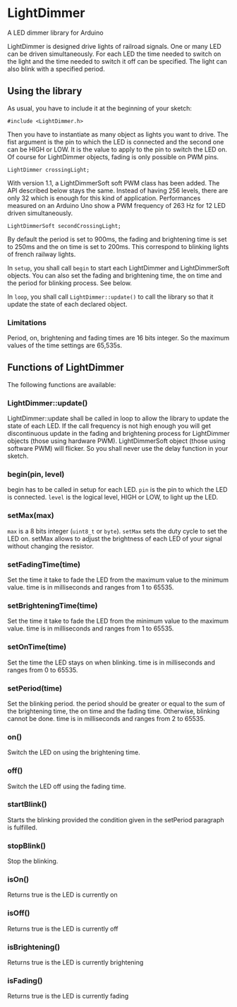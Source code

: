 # LightDimmer

A LED dimmer library for Arduino

LightDimmer is designed  drive lights of railroad signals.
One or many LED can be driven simultaneously. For each LED
the time needed to switch on the light and the time needed
to switch it off can be specified. The light can also blink
with a specified period.

## Using the library

As usual, you have to include it at the beginning of your sketch:

```
#include <LightDimmer.h>
```

Then you have to instantiate as many object as lights you want to drive.
The fist argument is the pin to which the LED is connected and the
second one can be HIGH or LOW. It is the value to apply to the pin
to switch the LED on. Of course for LightDimmer objects, fading is only
possible on PWM pins.

```
LightDimmer crossingLight;
```

With version 1.1, a LightDimmerSoft soft PWM class has been added. The API
described below stays the same. Instead of having 256 levels, there are only 32 which is enough for this kind of application.
Performances measured on an Arduino Uno show a PWM frequency of 263 Hz for
12 LED driven simultaneously.

```
LightDimmerSoft secondCrossingLight;
```

By default the period is set to 900ms, the fading and brightening time is set
to 250ms and the on time is set to 200ms. This correspond to blinking lights of french railway lights.

In ```setup```, you shall call ```begin``` to start each LightDimmer and LightDimmerSoft objects. You can also set the fading and brightening time, the on time and the period for blinking process. See below.

In ```loop```, you shall call ```LightDimmer::update()``` to call the library so that it update the state of each declared object.

### Limitations

Period, on, brightening and fading times are 16 bits integer. So the maximum values of the time settings are 65,535s.

## Functions of LightDimmer

The following functions are available:

### LightDimmer::update()

LightDimmer::update shall be called in loop to allow the library to update the state of each LED. If the call frequency is not high enough you will get discontinuous update in the fading and brightening process for LightDimmer objects (those using hardware PWM). LightDimmerSoft object (those using software PWM) will flicker. So you shall never use the delay function in your sketch.

### begin(pin, level)

begin has to be called in setup for each LED. ```pin``` is the pin to which the
LED is connected. ```level``` is the logical level, HIGH or LOW, to light up the LED.

### setMax(max)

```max``` is a 8 bits integer (```uint8_t``` or ```byte```). ```setMax``` sets the duty cycle to set the LED on. setMax allows to adjust the brightness of each LED of your signal without changing the resistor.

### setFadingTime(time)

Set the time it take to fade the LED from the maximum value to the
minimum value. time is in milliseconds and ranges from 1 to 65535.

### setBrighteningTime(time)

Set the time it take to fade the LED from the minimum value to the
maximum value. time is in milliseconds and ranges from 1 to 65535.

### setOnTime(time)

Set the time the LED stays on when blinking. time is in milliseconds and ranges from 0 to 65535.

### setPeriod(time)

Set the blinking period. the period should be greater or equal to the sum
of the brightening time, the on time and the fading time. Otherwise, blinking
cannot be done. time is in milliseconds and ranges from 2 to 65535.

### on()

Switch the LED on using the brightening time.

### off()

Switch the LED off using the fading time.

### startBlink()

Starts the blinking provided the condition given in the setPeriod paragraph is fulfilled.

### stopBlink()

Stop the blinking.

### isOn()

Returns true is the LED is currently on

### isOff()

Returns true is the LED is currently off

### isBrightening()

Returns true is the LED is currently brightening

### isFading()

Returns true is the LED is currently fading
